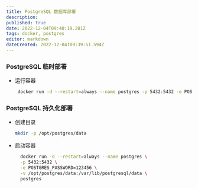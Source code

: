```yaml
---
title: PostgreSQL 数据库部署
description: 
published: true
date: 2022-12-04T09:40:19.201Z
tags: docker, postgres
editor: markdown
dateCreated: 2022-12-04T09:39:51.594Z
---
```


### PostgreSQL 临时部署
* 运行容器
   ```bash
    docker run -d --restart=always --name postgres -p 5432:5432 -e POSTGRES_PASSWORD=123456 postgres
   ```
### PostgreSQL 持久化部署

* 创建目录

  ```bash
  mkdir -p /opt/postgres/data
  ```
* 启动容器

  ```bash
    docker run -d --restart=always --name postgres \
    -p 5432:5432 \
    -e POSTGRES_PASSWORD=123456 \
    -v /opt/postgres/data:/var/lib/postgresql/data \
    postgres
  ```